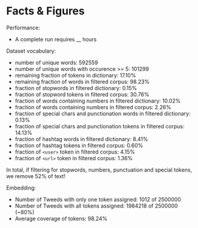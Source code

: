 Facts & Figures
===============

Performance:

- A complete run requires __ hours

Dataset vocabulary:
- number of unique words: 592559
- number of unique words with occurence >= 5: 101299
- remaining fraction of tokens in dictionary: 17.10%
- remaining fraction of words in filtered corpus: 98.23%
- fraction of stopwords in filtered dictionary: 0.15%
- fraction of stopword tokens in filtered corpus: 30.76%
- fraction of words containing numbers in filtered dictionary: 10.02%
- fraction of words containing numbers in filtered corpus: 2.26%
- fraction of special chars and punctionation words in filtered dictionary: 0.13%
- fraction of special chars and punctionation tokens in filtered corpus: 14.13%
- fraction of hashtag words in filtered dictionary: 8.41%
- fraction of hashtag tokens in filtered corpus: 0.60%
- fraction of `<user>` token in filtered corpus: 4.15%
- fraction of `<url>` token in filtered corpus: 1.36%

In total, if filtering for stopwords, numbers, punctuation and special tokens, we remove 52% of text!

Embedding:
- Number of Tweeds with only one token assigned: 1012 of 2500000
- Number of Tweeds with all tokens assigned: 1984218 of 2500000 (~80%)
- Average coverage of tokens: 98.24%
